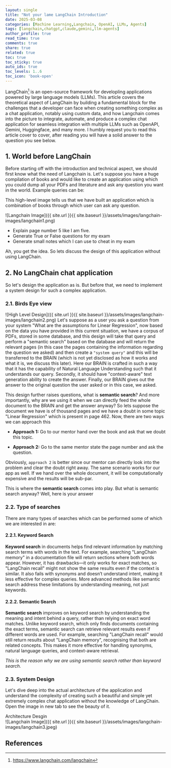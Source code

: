 ```yaml
---
layout: single
title: "Not your lame LangChain Introduction"
date: 2025-03-08
categories: [Machine Learning,Langchain, OpenAI, LLMs, Agents]
tags: [langchain,chatgpt,claude,gemini,llm-agents]
author_profile: true
read_time: true
comments: true
share: true
related: true
toc: true
toc_sticky: true
auto_ids: true
toc_levels: 1..6
toc_icon: 'book-open'
---
```

LangChain[^1] is an open-source framework for developling applications powered by large language models (LLMs). This article covers the theoretical aspect of LangChain by building a fundamental block for the challenges that a developer can face when creating something complex as a chat application, notably using custom data, and how Langchain comes into the picture to integrate, automate, and produce a complex chat application for seamless integration with multiple LLMs such as OpenAPI, Gemini, Huggingface, and many more. I humbly request you to read this article cover to cover, after reading you will have a solid answer to the question you see below.

## 1. World before LangChain

Before starting off with the introduction and technical aspect, we should first know what the need of Langchain is. Let's suppose you have a huge compilation of books and would like to create an application using which you could dump all your PDFs and literature and ask any question you want in the world.
Example queries can be:

This high-level image tells us that we have built an application which is combination of books through which user can ask any question.

![Langchain Image]({{ site.url }}{{ site.baseurl }}/assets/images/langchain-images/langchain1.png)

- Explain page number 5 like I am five.
- Generate True or False questions for my exam
- Generate small notes which I can use to cheat in my exam

Ah, you get the idea.
So lets discuss the design of this application without using LangChain.

## 2. No LangChain chat application

So let's design the application as is. But before that, we need to implement a system design for such a complex application.

### 2.1. Birds Eye view

![High Level Design]({{ site.url }}{{ site.baseurl }}/assets/images/langchain-images/langchain2.png)
Let's suppose as a user you ask a question from your system "What are the assumptions for Linear Regression", now based on the data you have provided in this current situation, we have a corpus of PDFs, stored in some database, and this design will take that query and perform a "semantic search" based on the database and will return the relevant pages (in this case the pages containing the information regarding the question we asked) and then create a `"system query"` and this will be transferred to the BRAIN (which is not yet disclosed as how it works and what it is, we discuss this later). Here our BRAIN is crafted in such a way that it has the capability of Natural Language Understanding such that it understands our query. Secondly, it should have "context-aware" text generation ability to create the answer. Finally, our BRAIN gives out the answer to the original question the user asked or in this case, we asked.

This design further raises questions, what is **semantic search**? And more importantly, why are we using it when we can directly feed the whole document to the BRAIN and get the answer anyway? So lets suppose the document we have is of thousand pages and we have a doubt in some topic "Linear Regression" which is present in page 462. Now, there are two ways we can approach this

- **Approach 1:** Go to our mentor hand over the book and ask that we doubt this topic.

- **Approach 2:** Go to the same mentor state the page number and ask the question.

Obviously, `approach 2` is better since our mentor can directly look into the problem and clear the doubt right away.
The same scenario works for our app as well. If we hand over the whole document, it will be computationally expensive and the results will be sub-par.

This is where the **semantic search** comes into play. But what is semantic search anyway? Well, here is your answer

### 2.2. Type of searches  

There are many types of searches which can be performed some of which we are interested in are:

#### 2.2.1. Keyword Search

**Keyword search** in documents helps find relevant information by matching search terms with words in the text. For example, searching "LangChain memory" in a documentation file will return sections where both words appear. However, it has drawbacks—it only works for exact matches, so "LangChain recall" might not show the same results even if the context is similar. It also fails with synonyms and doesn’t understand intent, making it less effective for complex queries. More advanced methods like semantic search address these limitations by understanding meaning, not just keywords.

#### 2.2.2. Semantic Search

**Semantic search** improves on keyword search by understanding the meaning and intent behind a query, rather than relying on exact word matches. Unlike keyword search, which only finds documents containing the exact terms, semantic search can retrieve relevant results even if different words are used. For example, searching "LangChain recall" would still return results about "LangChain memory", recognising that both are related concepts. This makes it more effective for handling synonyms, natural language queries, and context-aware retrieval.

_This is the reason why we are using semantic search rather than keyword search._

### 2.3. System Design

Let's dive deep into the actual architecture of the application and understand the complexity of creating such a beautiful and simple yet extremely complex chat application without the knowledge of LangChain. Open the image in new tab to see the beauty of it.

<figcaption> Architecture Desgin</figcaption>
![Langchain Image]({{ site.url }}{{ site.baseurl }}/assets/images/langchain-images/langchain3.jpeg)



## References

[^1]:<https://www.langchain.com/langchain>
